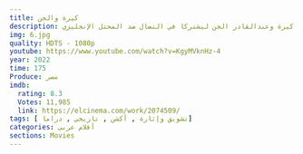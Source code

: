 ```yaml
---
title: كيرة والجن
description: يرصد الفيلم حالة الغليان التي كانت يموج بها الشارع المصري بالتزامن مع اندلاع ثورة 1919، وهو الحدث الكبير الذي يوحد مصائر أحمد عبدالحي كيرة وعبدالقادر الجن ليشتركا في النضال ضد المحتل اﻹنجليزي.     
img: 6.jpg
quality: HDTS - 1080p
youtube: https://www.youtube.com/watch?v=KgyMVknHz-4
year: 2022
time: 175
Produce: مصر
imdb:
  rating: 8.3
  Votes: 11,985
  link: https://elcinema.com/work/2074509/
tags: [ تشويق وإثارة , أكشن , تاريخي , دراما] 
categories: أفلام عربى
sections: Movies
---
```

